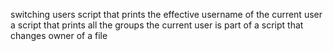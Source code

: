 switching users
script that prints the effective username of the current user
a script that prints all the groups the current user is part of
a script that changes owner of a file
